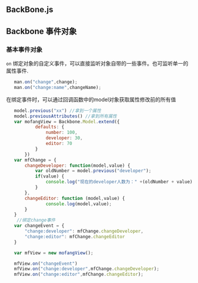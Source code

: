 BackBone.js
--------------

## Backbone 事件对象

### 基本事件对象
 
 ``` on ``` 绑定对象的自定义事件，可以直接监听对象自带的一些事件。也可监听单一的属性事件. 

 ```javascript
    man.on("change",change);
    man.on("change:name",changeName);
 ```
 在绑定事件时，可以通过回调函数中的model对象获取属性修改前的所有值
 ```javascript
    model.previous("xx") //拿到一个属性
    model.previousAttributes() //拿到所有属性
    var mofangView = Backbone.Model.extend({
            defaults: {
                number: 100,
                developer: 30,
                editor: 70
            }
        })
    var mfChange = {
        changeDeveloper: function(model,value) {
            var oldNumber = model.previous("developer");
            if(value) {
                console.log("现在的developer人数为：" +(oldNumber + value));
            }
        },
        changeEditor: function (model,value) {
                console.log(model,value);
        }
    }
     //绑定change事件
    var changeEvent = {
        "change:developer": mfChange.changeDeveloper,
        "change:editor": mfChange.changeEditor
    }

    var mfView = new mofangView();

    mfView.on("changeEvent")
    mfView.on("change:developer",mfChange.changeDeveloper);
    mfView.on("change:editor",mfChange.changeEditor);

 ```
 
